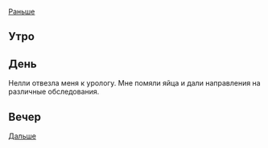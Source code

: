[Раньше](2021.05.10.md)  
## Утро
## День
Нелли отвезла меня к урологу. Мне помяли яйца и дали направления на различные обследования.
## Вечер
[Дальше](2021.05.12.md)

